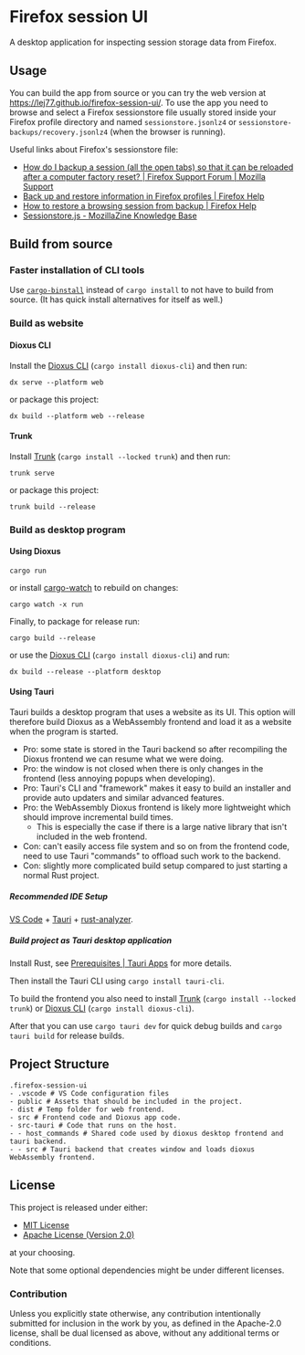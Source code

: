 # Firefox session UI

A desktop application for inspecting session storage data from Firefox.

## Usage

You can build the app from source or you can try the web version at <https://lej77.github.io/firefox-session-ui/>. To use the app you need to browse and select a Firefox sessionstore file usually stored inside your Firefox profile directory and named `sessionstore.jsonlz4` or `sessionstore-backups/recovery.jsonlz4`  (when the browser is running).

Useful links about Firefox's sessionstore file:

- [How do I backup a session (all the open tabs) so that it can be reloaded after a computer factory reset? | Firefox Support Forum | Mozilla Support](https://support.mozilla.org/en-US/questions/1257866)
- [Back up and restore information in Firefox profiles | Firefox Help](https://support.mozilla.org/en-US/kb/back-and-restore-information-firefox-profiles)
- [How to restore a browsing session from backup | Firefox Help](https://support.mozilla.org/en-US/kb/how-restore-browsing-session-backup)
- [Sessionstore.js - MozillaZine Knowledge Base](https://kb.mozillazine.org/index.php?title=Sessionstore.js&redirect=no)

## Build from source

### Faster installation of CLI tools

Use [`cargo-binstall`](https://crates.io/crates/cargo-binstall) instead of `cargo install` to not have to build from source. (It has quick install alternatives for itself as well.)

### Build as website

#### Dioxus CLI

Install the [Dioxus CLI](https://github.com/DioxusLabs/dioxus/tree/master/packages/cli) (`cargo install dioxus-cli`) and then run:

```shell
dx serve --platform web
```

or package this project:

```shell
dx build --platform web --release
```

#### Trunk

Install [Trunk](https://trunkrs.dev/) (`cargo install --locked trunk`) and then run:

```shell
trunk serve
```

or package this project:

```shell
trunk build --release
```

### Build as desktop program

#### Using Dioxus

```shell
cargo run
```

or install [cargo-watch](https://crates.io/crates/cargo-watch) to rebuild on changes:

```shell
cargo watch -x run
```

Finally, to package for release run:

```shell
cargo build --release
```

or use the [Dioxus CLI](https://github.com/DioxusLabs/dioxus/tree/master/packages/cli) (`cargo install dioxus-cli`) and run:

```shell
dx build --release --platform desktop
```

#### Using Tauri

Tauri builds a desktop program that uses a website as its UI. This option will
therefore build Dioxus as a WebAssembly frontend and load it as a website when the program
is started.

- Pro: some state is stored in the Tauri backend so after recompiling the Dioxus frontend we can resume what we were doing.
- Pro: the window is not closed when there is only changes in the frontend (less annoying popups when developing).
- Pro: Tauri's CLI and "framework" makes it easy to build an installer and provide auto updaters and similar advanced features.
- Pro: the WebAssembly Dioxus frontend is likely more lightweight which should improve incremental build times.
  - This is especially the case if there is a large native library that isn't included in the web frontend.
- Con: can't easily access file system and so on from the frontend code, need to use Tauri "commands" to offload such work to the backend.
- Con: slightly more complicated build setup compared to just starting a normal Rust project.

##### Recommended IDE Setup

[VS Code](https://code.visualstudio.com/) + [Tauri](https://marketplace.visualstudio.com/items?itemName=tauri-apps.tauri-vscode) + [rust-analyzer](https://marketplace.visualstudio.com/items?itemName=rust-lang.rust-analyzer).

##### Build project as Tauri desktop application

Install Rust, see [Prerequisites | Tauri Apps](https://tauri.app/v1/guides/getting-started/prerequisites) for more details.

Then install the Tauri CLI using `cargo install tauri-cli`.

<!-- To build the frontend you also need to install the [Dioxus CLI](https://github.com/DioxusLabs/cli) using `cargo install dioxus-cli`. -->

To build the frontend you also need to install [Trunk](https://trunkrs.dev/) (`cargo install --locked trunk`) or [Dioxus CLI](https://github.com/DioxusLabs/dioxus/tree/master/packages/cli) (`cargo install dioxus-cli`).

After that you can use `cargo tauri dev` for quick debug builds and `cargo tauri build` for release builds.

## Project Structure

```text
.firefox-session-ui
- .vscode # VS Code configuration files
- public # Assets that should be included in the project.
- dist # Temp folder for web frontend.
- src # Frontend code and Dioxus app code.
- src-tauri # Code that runs on the host.
- - host_commands # Shared code used by dioxus desktop frontend and tauri backend.
- - src # Tauri backend that creates window and loads dioxus WebAssembly frontend.
```

## License

This project is released under either:

- [MIT License](./LICENSE-MIT)
- [Apache License (Version 2.0)](./LICENSE-APACHE)

at your choosing.

Note that some optional dependencies might be under different licenses.

### Contribution

Unless you explicitly state otherwise, any contribution intentionally
submitted for inclusion in the work by you, as defined in the Apache-2.0
license, shall be dual licensed as above, without any additional terms or
conditions.
